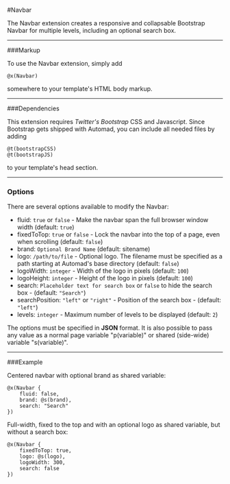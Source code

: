 #Navbar

The Navbar extension creates a responsive and collapsable Bootstrap Navbar for multiple levels, including an optional search box.

---

###Markup

To use the Navbar extension, simply add 

	@x(Navbar)
	
somewhere to your template's HTML body markup.

---

###Dependencies

This extension requires *Twitter's Bootstrap* CSS and Javascript.
Since Bootstrap gets shipped with Automad, you can include all needed files by adding

	@t(bootstrapCSS)
	@t(bootstrapJS)
	
to your template's head section.	

---

### Options

There are several options available to modify the Navbar:

- fluid: `true` or `false` - Make the navbar span the full browser window width (default: `true`)
- fixedToTop: `true` or `false` - Lock the navbar into the top of a page, even when scrolling (default: `false`)
- brand: `Optional Brand Name` (default: sitename)
- logo: `/path/to/file` - Optional logo. The filename must be specified as a path starting at Automad's base directory (default: `false`)
- logoWidth: `integer` - Width of the logo in pixels (default: `100`)
- logoHeight: `integer` - Height of the logo in pixels (default: `100`)
- search: `Placeholder text for search box` or `false` to hide the search box - (default: `"Search"`)
- searchPosition: `"left"` or `"right"` - Position of the search box - (default: `"left"`)
- levels: `integer` - Maximum number of levels to be displayed (default: `2`)

The options must be specified in **JSON** format. 
It is also possible to pass any value as a normal page variable "p(variable)" or shared (side-wide) variable "s(variable)".

---

###Example

Centered navbar with optional brand as shared variable:

	@x(Navbar {
		fluid: false,
		brand: @s(brand),
		search: "Search"
	})
	
Full-width, fixed to the top and with an optional logo as shared variable, but without a search box:

	@x(Navbar {
		fixedToTop: true,
		logo: @s(logo),
		logoWidth: 300,
		search: false
	})